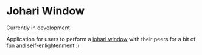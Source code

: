 # Johari Window

Currently in development

Application for users to perform a [johari window](https://en.wikipedia.org/wiki/Johari_window) with their peers for a bit of fun and self-enlightenment :)
